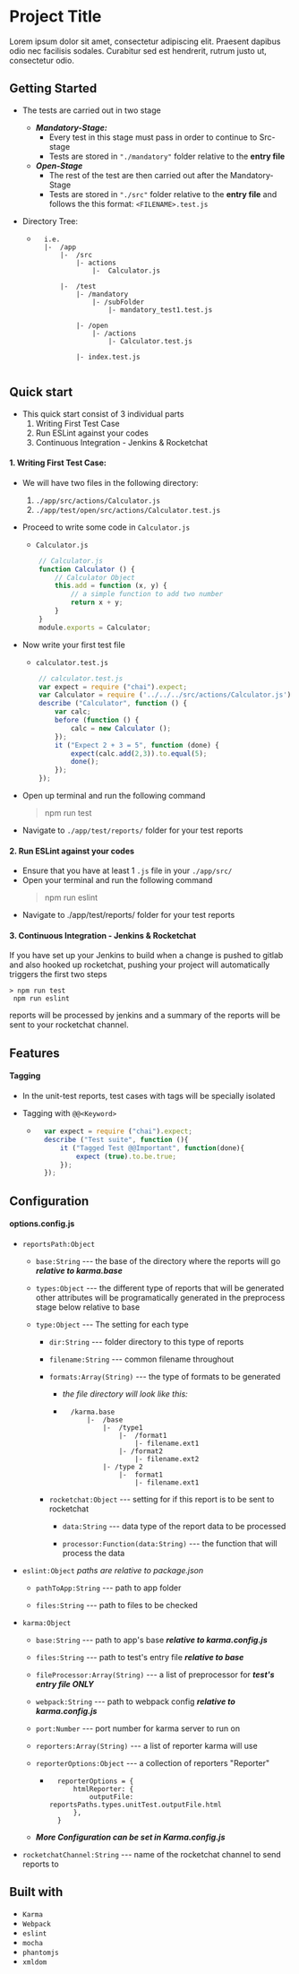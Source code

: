 # Project Title

Lorem ipsum dolor sit amet, consectetur adipiscing elit. Praesent dapibus odio nec facilisis sodales. Curabitur sed est hendrerit, rutrum justo ut, consectetur odio.

## Getting Started
- The tests are carried out in two stage
    - ***Mandatory-Stage:*** 
        - Every test in this stage must pass in order to continue to Src-stage
        - Tests are stored in `"./mandatory"` folder relative to the **entry file**
    - ***Open-Stage***
        - The rest of the test are then carried out after the Mandatory-Stage
        - Tests are stored in `"./src"` folder relative to the **entry file** and follows the this format: `<FILENAME>.test.js`
- Directory Tree:  

    - ``` 
        i.e.
        |-  /app
            |-  /src 
                |- actions
                    |-  Calculator.js
                
            |-  /test
                |- /mandatory 
                    |- /subFolder
                        |- mandatory_test1.test.js
                        
                |- /open
                    |- /actions
                        |- Calculator.test.js
                        
                |- index.test.js
            
        ```  
  

## Quick start

- This quick start consist of 3 individual parts 
    1. Writing First Test Case
    2. Run ESLint against your codes
    3. Continuous Integration - Jenkins & Rocketchat

#### 1. Writing First Test Case:
- We will have two files in the following directory: 
    1. `./app/src/actions/Calculator.js`
    2. `./app/test/open/src/actions/Calculator.test.js`
    
- Proceed to write some code in `Calculator.js`
    - `Calculator.js`

    ``` javascript
        // Calculator.js
        function Calculator () {
            // Calculator Object
            this.add = function (x, y) {
                // a simple function to add two number
                return x + y;
            }
        }
        module.exports = Calculator;
    ```

- Now write your first test file
     - `calculator.test.js`
     
    ``` javascript
        // calculator.test.js
        var expect = require ("chai").expect;
        var Calculator = require ('../../../src/actions/Calculator.js');
        describe ("Calculator", function () {
            var calc;
            before (function () {
                calc = new Calculator ();
            });
            it ("Expect 2 + 3 = 5", function (done) {
                expect(calc.add(2,3)).to.equal(5);
                done();
            });
        });
    ```
- Open up terminal and run the following command 
    > npm run test
- Navigate to `./app/test/reports/` folder for your test reports
        
#### 2. Run ESLint against your codes

- Ensure that you have at least 1 `.js` file in your `./app/src/`
- Open your terminal and run the following command
    > npm run eslint
- Navigate to ./app/test/reports/ folder for your test reports 

#### 3. Continuous Integration - Jenkins & Rocketchat

 If you have set up your Jenkins to build when a change is pushed to gitlab and also hooked up rocketchat, pushing your project will automatically triggers the first two steps 

    > npm run test
     npm run eslint

reports will be processed by jenkins and a summary of the reports will be sent to your rocketchat channel.

## Features
#### Tagging
- In the unit-test reports, test cases with tags will be specially isolated
- Tagging with `@@<Keyword>`  

    - ```javascript
        var expect = require ("chai").expect;
        describe ("Test suite", function (){
            it ("Tagged Test @@Important", function(done){
                expect (true).to.be.true;
            });
        });
      ```
    
## Configuration
#### options.config.js
- `reportsPath:Object`
    - `base:String` --- the base of the directory where the reports will go 
        ***relative to karma.base*** 

    - `types:Object` --- the different type of reports that will be generated
    other attributes will be programatically generated 
    in the preprocess stage below
    relative to base
    
    - `type:Object` --- The setting for each type
        - `dir:String` ---  folder directory to this type of reports
           
        - `filename:String` ---  common filename throughout
        
        - `formats:Array(String)` ---  the type of formats to be generated
            - _the file directory will look like this:_ 

            - ```
                /karma.base
                    |-  /base
                        |-  /type1
                            |-  /format1
                                |- filename.ext1
                            |- /format2
                                |- filename.ext2
                        |- /type 2
                            |-  format1
                                |- filename.ext1

               ```
        
        - `rocketchat:Object` --- setting for if this report is to be sent to rocketchat
            - `data:String` --- data type of the report data to be processed
            
            - `processor:Function(data:String)` --- the function that will process the data
     
- `eslint:Object` 
    _paths are relative to package.json_
    
    - `pathToApp:String` --- path to app folder
    
    - `files:String` --- path to files to be checked

- `karma:Object`
    - `base:String` --- path to app's base ***relative to karma.config.js***
    
    - `files:String` --- path to test's entry file ***relative to base***
    
    - `fileProcessor:Array(String)` --- a list of preprocessor for ***test's entry file ONLY***
    
    - `webpack:String` --- path to webpack config ***relative to karma.config.js***
    
    - `port:Number` --- port number for karma server to run on
    
    - `reporters:Array(String)` --- a list of reporter karma will use
     
    - `reporterOptions:Object` --- a collection of reporters "<dataType>Reporter" 

        - ``` 
            reporterOptions = {
                htmlReporter: {
                    outputFile: reportsPaths.types.unitTest.outputFile.html
                },
            }
            ```
    - ***More Configuration can be set in Karma.config.js***
    
- `rocketchatChannel:String` --- name of the rocketchat channel to send reports to

## Built with

- `Karma`
- `Webpack`
- `eslint`
- `mocha`
- `phantomjs`
- `xmldom`